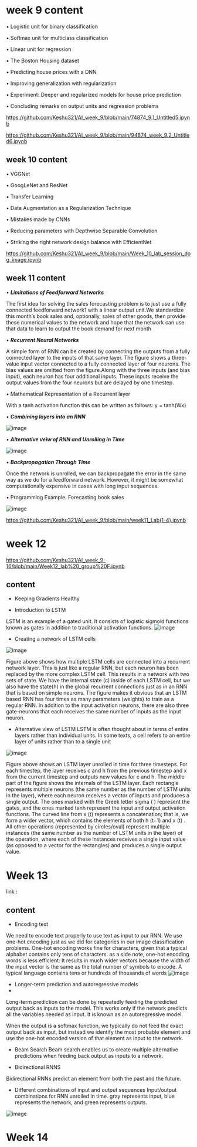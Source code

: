 # week 9 content 

• Logistic unit for binary classification

• Softmax unit for multiclass classification

• Linear unit for regression

• The Boston Housing dataset

• Predicting house prices with a DNN

• Improving generalization with regularization

• Experiment: Deeper and regularized models for house
price prediction

• Concluding remarks on output units and regression
problems

https://github.com/Keshu321/AI_week_9/blob/main/74874_9.1_Untitled5.ipynb

https://github.com/Keshu321/AI_week_9/blob/main/94874_week_9.2_Untitled6.ipynb

## week 10 content 

• VGGNet

• GoogLeNet and ResNet

• Transfer Learning

• Data Augmentation as a Regularization Technique

• Mistakes made by CNNs

• Reducing parameters with Depthwise Separable Convolution

• Striking the right network design balance with EfficientNet

https://github.com/Keshu321/AI_week_9/blob/main/Week_10_lab_session_dog_image.ipynb

## week 11 content 

• ***Limitations of Feedforward Networks***

The first idea for solving the sales forecasting problem is to just use a fully
connected feedforward network1 with a linear output unit.We standardize this
month’s book sales and, optionally, sales of other goods, then provide these
numerical values to the network and hope that the network can use that data to
learn to output the book demand for next month

• ***Recurrent Neural Networks***

A simple form of RNN can be created by connecting the outputs from a fully
connected layer to the inputs of that same layer. The
figure shows a three-value input vector connected to a fully connected layer of
four neurons. The bias values are omitted from the figure.Along with the three
inputs (and bias input), each neuron has four additional inputs. These inputs
receive the output values from the four neurons but are delayed by one
timestep.


• Mathematical Representation of a Recurrent layer

With a tanh activation function this can be written as follows:
y = tanh(Wx)

• ***Combining layers into an RNN***

![image](https://user-images.githubusercontent.com/92859942/200756273-23a25f26-412d-46ca-862b-4344ff66cb97.png)


• ***Alternative veiw of RNN and Unrolling in Time***

![image](https://user-images.githubusercontent.com/92859942/200756389-cb0027a6-ea7f-446f-bb06-386166798eab.png)


• ***Backpropagation Through Time***

Once the network is unrolled, we can backpropagate the error in the
same way as we do for a feedforward network. However, it might be
somewhat computationally expensive in cases with long input sequences.

• Programming Example: Forecasting book sales

![image](https://user-images.githubusercontent.com/92859942/200756155-7e2dc181-e34a-4bce-bcd9-0cd9164a8aae.png)


https://github.com/Keshu321/AI_week_9/blob/main/week11_Lab(1-4).ipynb

# week 12 

https://github.com/Keshu321/AI_week_9-16/blob/main/Week12_lab%20_group%20F.ipynb

## content 

- Keeping Gradients Healthy

- Introduction to LSTM

LSTM is an example of a gated unit. It consists of logistic sigmoid
functions known as gates in addition to traditional activation functions.
 ![image](https://user-images.githubusercontent.com/92859942/205247773-bfbc0a5e-2aab-4e8d-9734-f16c5c2a55af.png)

- Creating a network of LSTM cells

![image](https://user-images.githubusercontent.com/92859942/205248182-4134e1b9-fc3e-42dc-8c5e-cc43a37f9bc2.png)


Figure above shows how multiple LSTM cells are connected into a
recurrent network layer. This is just like a regular RNN, but each neuron
has been replaced by the more complex LSTM cell. This results in a
network with two sets of state. We have the internal state (c) inside of each
LSTM cell, but we also have the state(h) in the global recurrent
connections just as in an RNN that is based on simple neurons.
The figure makes it obvious that an LSTM based RNN has four times as
many parameters (weights) to train as a regular RNN. In addition to the
input activation neurons, there are also three gate-neurons that each
receives the same number of inputs as the input neuron.

- Alternative view of LSTM
LSTM is often thought about in terms of entire layers rather than individual
units. In some texts, a cell refers to an entire layer of units rather than to a
single unit

![image](https://user-images.githubusercontent.com/92859942/205248431-bc4f4c69-2dff-424c-a4ab-6c66de850a3d.png)


Figure above shows an LSTM layer unrolled in time for three timesteps.
For each timestep, the layer receives c and h from the previous timestep
and x from the current timestep and outputs new values for c and h.
The middle part of the figure shows the internals of the LSTM layer.
Each rectangle represents multiple neurons (the same number as the
number of LSTM units in the layer), where each neuron receives a
vector of inputs and produces a single output. The ones marked with the
Greek letter sigma ( ) represent the gates, and the ones marked tanh
represent the input and output activation functions. The curved line from
x
(t)
represents a concatenation; that is, we form a wider vector, which
contains the elements of both h
(t−1) and x
(t)
. All other operations
(represented by circles/oval) represent multiple instances (the same
number as the number of LSTM units in the layer) of the operation,
where each of these instances receives a single input value (as opposed
to a vector for the rectangles) and produces a single output value.

# Week 13 

link : 


## content 

- Encoding text

We need to encode text properly to use text as input to our RNN.
We use one-hot encoding just as we did for categories in our image
classification problems.
 One-hot encoding works fine for characters, given that a typical
alphabet contains only tens of characters. as a side note, one-hot
encoding words is less efficient: It results in much wider vectors
because the width of the input vector is the same as the total number of
symbols to encode. A typical language contains tens or hundreds of
thousands of words
![image](https://user-images.githubusercontent.com/92859942/205249228-17a111ac-e61b-4034-bffe-f1950c9d50cf.png)

- Longer-term prediction and autoregressive models
- 
Long-term prediction can be done by repeatedly feeding the predicted
output back as inputs to the model. This works only if the network
predicts all the variables needed as input. It is known as an
autoregressive model.

When the output is a softmax function, we typically do not feed the exact
output back as input, but instead we identify the most probable element
and use the one-hot encoded version of that element as input to the
network.

- Beam Search
Beam search enables us to create multiple alternative predictions
when feeding back output as inputs to a network.

- Bidirectional RNNS

Bidirectional RNNs predict an element from both the past and the future.

- Different combinations of input and output sequences
Input/output combinations for RNN unrolled in time. gray
represents input, blue represents the network, and green represents outputs.

![image](https://user-images.githubusercontent.com/92859942/205249694-0eb2a6ce-6949-410f-9eeb-08d81c163948.png)


# Week 14 


